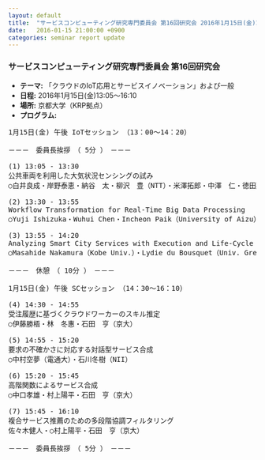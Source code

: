 ```yaml
---
layout: default
title:  "サービスコンピューティング研究専門委員会 第16回研究会 2016年1月15日(金)13:05～16:10"
date:   2016-01-15 21:00:00 +0900
categories: seminar report update
---
```


### サービスコンピューティング研究専門委員会 第16回研究会
- __テーマ:__ 「クラウドのIoT応用とサービスイノベーション」および一般
- __日程:__ 2016年1月15日(金)13:05～16:10
- __場所:__ 京都大学（KRP拠点）
- __プログラム:__


<pre>
1月15日(金) 午後 IoTセッション （13：00～14：20）

－－－　委員長挨拶　（ 5分 ）　－－－

(1) 13:05 - 13:30
公共車両を利用した大気状況センシングの試み
○白井良成・岸野泰恵・納谷　太・柳沢　豊（NTT）・米澤拓郎・中澤　仁・徳田英幸（慶大）

(2) 13:30 - 13:55
Workflow Transformation for Real-Time Big Data Processing
○Yuji Ishizuka・Wuhui Chen・Incheon Paik（University of Aizu）

(3) 13:55 - 14:20
Analyzing Smart City Services with Execution and Life-Cycle Models
○Masahide Nakamura（Kobe Univ.）・Lydie du Bousquet（Univ. Grenoble Aples）

－－－　休憩　（ 10分 ）　－－－

1月15日(金) 午後 SCセッション （14：30～16：10）

(4) 14:30 - 14:55
受注履歴に基づくクラウドワーカーのスキル推定
○伊藤勝梧・林　冬惠・石田　亨（京大）

(5) 14:55 - 15:20
要求の不確かさに対応する対話型サービス合成
○中村空夢（電通大）・石川冬樹（NII）

(6) 15:20 - 15:45
高階関数によるサービス合成
○中口孝雄・村上陽平・石田　亨（京大）

(7) 15:45 - 16:10
複合サービス推薦のための多段階協調フィルタリング
佐々木健人・○村上陽平・石田　亨（京大）

－－－　委員長挨拶　（ 5分 ）　－－－
</pre>

